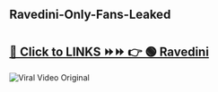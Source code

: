 
 ## Ravedini-Only-Fans-Leaked

# <h2><a href="https://clipsfans.com/Ravedini&ref=git">🔗 Click to LINKS ⏩⏩ 👉 🟢 Ravedini </a></h2>

<a href="https://clipsfans.com/Ravedini&ref=git" rel="nofollow" data-target="animated-image.originalLink"><img src="https://i.ibb.co.com/xMMVF88/686577567.gif" alt="Viral Video Original" style="max-width: 100%; display: inline-block;" data-target="animated-image.originalImage"></a>
